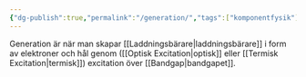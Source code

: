 ```yaml
---
{"dg-publish":true,"permalink":"/generation/","tags":["komponentfysik"]}
---
```



Generation är när man skapar [[Laddningsbärare\|laddningsbärare]] i form av elektroner och hål genom ([[Optisk Excitation\|optisk]] eller [[Termisk Excitation\|termisk]]) excitation över [[Bandgap\|bandgapet]].
